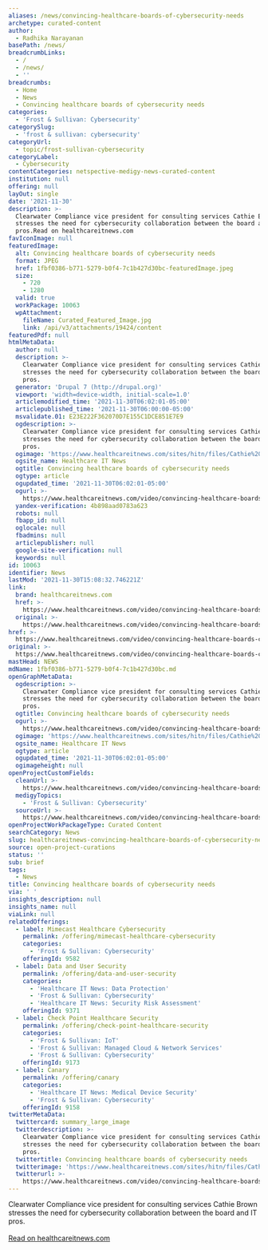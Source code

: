 ```yaml
---
aliases: /news/convincing-healthcare-boards-of-cybersecurity-needs
archetype: curated-content
author:
  - Radhika Narayanan
basePath: /news/
breadcrumbLinks:
  - /
  - /news/
  - ''
breadcrumbs:
  - Home
  - News
  - Convincing healthcare boards of cybersecurity needs
categories:
  - 'Frost & Sullivan: Cybersecurity'
categorySlug:
  - 'frost & sullivan: cybersecurity'
categoryUrl:
  - topic/frost-sullivan-cybersecurity
categoryLabel:
  - Cybersecurity
contentCategories: netspective-medigy-news-curated-content
institution: null
offering: null
layOut: single
date: '2021-11-30'
description: >-
  Clearwater Compliance vice president for consulting services Cathie Brown
  stresses the need for cybersecurity collaboration between the board and IT
  pros.Read on healthcareitnews.com
favIconImage: null
featuredImage:
  alt: Convincing healthcare boards of cybersecurity needs
  format: JPEG
  href: 1fbf0386-b771-5279-b0f4-7c1b427d30bc-featuredImage.jpeg
  size:
    - 720
    - 1280
  valid: true
  workPackage: 10063
  wpAttachment:
    fileName: Curated_Featured_Image.jpg
    link: /api/v3/attachments/19424/content
featuredPdf: null
htmlMetaData:
  author: null
  description: >-
    Clearwater Compliance vice president for consulting services Cathie Brown
    stresses the need for cybersecurity collaboration between the board and IT
    pros.
  generator: 'Drupal 7 (http://drupal.org)'
  viewport: 'width=device-width, initial-scale=1.0'
  articlemodified_time: '2021-11-30T06:02:01-05:00'
  articlepublished_time: '2021-11-30T06:00:00-05:00'
  msvalidate.01: E23E222F362070D7E155C1DCE851E7E9
  ogdescription: >-
    Clearwater Compliance vice president for consulting services Cathie Brown
    stresses the need for cybersecurity collaboration between the board and IT
    pros.
  ogimage: 'https://www.healthcareitnews.com/sites/hitn/files/Cathie%20Brown.jpg'
  ogsite_name: Healthcare IT News
  ogtitle: Convincing healthcare boards of cybersecurity needs
  ogtype: article
  ogupdated_time: '2021-11-30T06:02:01-05:00'
  ogurl: >-
    https://www.healthcareitnews.com/video/convincing-healthcare-boards-cybersecurity-needs
  yandex-verification: 4b898aad0783a623
  robots: null
  fbapp_id: null
  oglocale: null
  fbadmins: null
  articlepublisher: null
  google-site-verification: null
  keywords: null
id: 10063
identifier: News
lastMod: '2021-11-30T15:08:32.746221Z'
link:
  brand: healthcareitnews.com
  href: >-
    https://www.healthcareitnews.com/video/convincing-healthcare-boards-cybersecurity-needs
  original: >-
    https://www.healthcareitnews.com/video/convincing-healthcare-boards-cybersecurity-needs
href: >-
  https://www.healthcareitnews.com/video/convincing-healthcare-boards-cybersecurity-needs
original: >-
  https://www.healthcareitnews.com/video/convincing-healthcare-boards-cybersecurity-needs
mastHead: NEWS
mdName: 1fbf0386-b771-5279-b0f4-7c1b427d30bc.md
openGraphMetaData:
  ogdescription: >-
    Clearwater Compliance vice president for consulting services Cathie Brown
    stresses the need for cybersecurity collaboration between the board and IT
    pros.
  ogtitle: Convincing healthcare boards of cybersecurity needs
  ogurl: >-
    https://www.healthcareitnews.com/video/convincing-healthcare-boards-cybersecurity-needs
  ogimage: 'https://www.healthcareitnews.com/sites/hitn/files/Cathie%20Brown.jpg'
  ogsite_name: Healthcare IT News
  ogtype: article
  ogupdated_time: '2021-11-30T06:02:01-05:00'
  ogimageheight: null
openProjectCustomFields:
  cleanUrl: >-
    https://www.healthcareitnews.com/video/convincing-healthcare-boards-cybersecurity-needs
  medigyTopics:
    - 'Frost & Sullivan: Cybersecurity'
  sourceUrl: >-
    https://www.healthcareitnews.com/video/convincing-healthcare-boards-cybersecurity-needs
openProjectWorkPackageType: Curated Content
searchCategory: News
slug: healthcareitnews-convincing-healthcare-boards-of-cybersecurity-needs
source: open-project-curations
status: ''
sub: brief
tags:
  - News
title: Convincing healthcare boards of cybersecurity needs
via: ' '
insights_description: null
insights_name: null
viaLink: null
relatedOfferings:
  - label: Mimecast Healthcare Cybersecurity
    permalink: /offering/mimecast-healthcare-cybersecurity
    categories:
      - 'Frost & Sullivan: Cybersecurity'
    offeringId: 9582
  - label: Data and User Security
    permalink: /offering/data-and-user-security
    categories:
      - 'Healthcare IT News: Data Protection'
      - 'Frost & Sullivan: Cybersecurity'
      - 'Healthcare IT News: Security Risk Assessment'
    offeringId: 9371
  - label: Check Point Healthcare Security
    permalink: /offering/check-point-healthcare-security
    categories:
      - 'Frost & Sullivan: IoT'
      - 'Frost & Sullivan: Managed Cloud & Network Services'
      - 'Frost & Sullivan: Cybersecurity'
    offeringId: 9173
  - label: Canary
    permalink: /offering/canary
    categories:
      - 'Healthcare IT News: Medical Device Security'
      - 'Frost & Sullivan: Cybersecurity'
    offeringId: 9158
twitterMetaData:
  twittercard: summary_large_image
  twitterdescription: >-
    Clearwater Compliance vice president for consulting services Cathie Brown
    stresses the need for cybersecurity collaboration between the board and IT
    pros.
  twittertitle: Convincing healthcare boards of cybersecurity needs
  twitterimage: 'https://www.healthcareitnews.com/sites/hitn/files/Cathie%20Brown.jpg'
  twitterurl: >-
    https://www.healthcareitnews.com/video/convincing-healthcare-boards-cybersecurity-needs
---
```

<p>Clearwater Compliance vice president for consulting services Cathie Brown stresses the need for cybersecurity collaboration between the board and IT pros.<br/><br/><a target="_blank" href=https://www.healthcareitnews.com/video/convincing-healthcare-boards-cybersecurity-needs>Read on healthcareitnews.com</a></p>